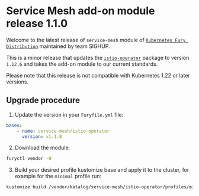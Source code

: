 # Service Mesh add-on module release 1.1.0

Welcome to the latest release of `service-mesh` module of [`Kubernetes Fury
Distribution`](https://github.com/sighupio/fury-distribution) maintained by team
SIGHUP.

This is a minor release that updates the [`istio-operator`](../../katalog/istio-operator) package to version `1.12.6` and takes the add-on module to our current standards.

Please note that this release is not compatible with Kubernetes 1.22 or later versions.

## Upgrade procedure

1. Update the version in your `Furyfile.yml` file:

```yaml
bases:
    - name: service-mesh/istio-operator
      version: v1.1.0
```

2. Download the module:

```bash
furyctl vendor -H
```

3. Build your desired profile kustomize base and apply it to the cluster, for example for the `minimal` profile run:

```bash
kustomize build /vendor/katalog/service-mesh/istio-operator/profiles/minimal | kubectl apply -f
```

